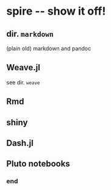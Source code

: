 # spire -- show it off!

## dir. `markdown`

(plain old) markdown and pandoc

## Weave.jl

see dir. `weave`

## Rmd

## shiny

## Dash.jl

## Pluto notebooks


### end
